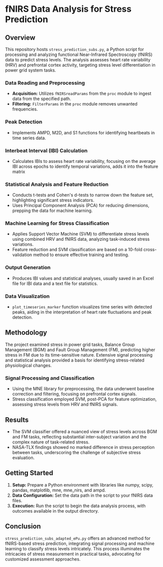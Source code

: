 # fNIRS Data Analysis for Stress Prediction

## Overview
This repository hosts `stress_prediction_subs.py`, a Python script for processing and analyzing functional Near-Infrared Spectroscopy (fNIRS) data to predict stress levels. The analysis assesses heart rate variability (HRV) and prefrontal cortex activity, targeting stress level differentiation in power grid system tasks.

### Data Reading and Preprocessing
- **Acquisition:** Utilizes `fNIRSreadParams` from the `proc` module to ingest data from the specified path.
- **Filtering:** `FilterParams` in the `proc` module removes unwanted frequencies.

### Peak Detection
- Implements AMPD, M2D, and S1 functions for identifying heartbeats in time series data.

### Interbeat Interval (IBI) Calculation
- Calculates IBIs to assess heart rate variability, focusing on the average IBI across epochs to identify temporal variations, adds it into the feature matrix

### Statistical Analysis and Feature Reduction
- Conducts t-tests and Cohen's d-tests to narrow down the feature set, highlighting significant stress indicators.
- Uses Principal Component Analysis (PCA) for reducing dimensions, prepping the data for machine learning.

### Machine Learning for Stress Classification
- Applies Support Vector Machine (SVM) to differentiate stress levels using combined HRV and fNIRS data, analyzing task-induced stress variations.
- Feature reduction and SVM classification are based on a 10-fold cross-validation method to ensure effective training and testing.

### Output Generation
- Produces IBI values and statistical analyses, usually saved in an Excel file for IBI data and a text file for statistics.

### Data Visualization
- `plot_timeseries_marker` function visualizes time series with detected peaks, aiding in the interpretation of heart rate fluctuations and peak detection.

## Methodology
The project examined stress in power grid tasks, Balance Group Management (BGM) and Fault Group Management (FM), predicting higher stress in FM due to its time-sensitive nature. Extensive signal processing and statistical analysis provided a basis for identifying stress-related physiological changes.

### Signal Processing and Classification
- Using the MNE library for preprocessing, the data underwent baseline correction and filtering, focusing on prefrontal cortex signals.
- Stress classification employed SVM, post-PCA for feature optimization, assessing stress levels from HRV and fNIRS signals.

## Results
- The SVM classifier offered a nuanced view of stress levels across BGM and FM tasks, reflecting substantial inter-subject variation and the complex nature of task-related stress.
- NASA-TLX findings showed no marked difference in stress perception between tasks, underscoring the challenge of subjective stress evaluation.

## Getting Started
1. **Setup:** Prepare a Python environment with libraries like numpy, scipy, pandas, matplotlib, mne, mne_nirs, and ampd.
2. **Data Configuration:** Set the data path in the script to your fNIRS data files.
3. **Execution:** Run the script to begin the data analysis process, with outcomes available in the output directory.

## Conclusion
`stress_prediction_subs_adapted_ePu.py` offers an advanced method for fNIRS-based stress prediction, integrating signal processing and machine learning to classify stress levels intricately. This process illuminates the intricacies of stress measurement in practical tasks, advocating for customized assessment approaches.

